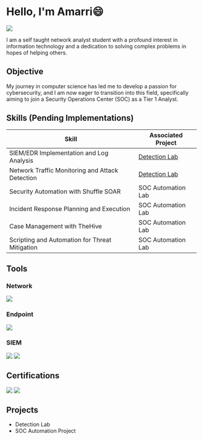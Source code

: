 # Hello, I'm Amarri😄
<a href=https://www.linkedin.com/in/amarri-caden-39517026b/><img src="https://img.shields.io/badge/-LinkedIn-0072b1?&style=for-the-badge&logo=linkedin&logoColor=white" /></a>


I am a self taught network analyst student with a profound interest in information technology and a dedication to solving complex problems in hopes of helping others.

## Objective

My journey in computer science has led me to develop a passion for cybersecurity, and I am now eager to transition into this field, specifically aiming to join a Security Operations Center (SOC) as a Tier 1 Analyst.

## Skills (Pending Implementations)

| Skill                                         | Associated Project         |
|-----------------------------------------------|----------------------------|
| SIEM/EDR Implementation and Log Analysis          | <a href="(https://techw-marcusport.static.domains/)">Detection Lab</a>|
| Network Traffic Monitoring and Attack Detection | <a href="https://google.com">Detection Lab</a>|
| Security Automation with Shuffle SOAR         | SOC Automation Lab|
| Incident Response Planning and Execution      | SOC Automation Lab|
| Case Management with TheHive                  | SOC Automation Lab|
| Scripting and Automation for Threat Mitigation | SOC Automation Lab|

## Tools

### Network
<div>
    <img src="https://img.shields.io/badge/-Wireshark-1679A7?&style=for-the-badge&logo=Wireshark&logoColor=white" />
</div>

### Endpoint
<div>
    <img src="https://img.shields.io/badge/-Microsoft_Defender_for_Endpoint-00A4EF?&style=for-the-badge&logo=Microsoft&logoColor=white" />
</div>

### SIEM
<div>
    <img src="https://img.shields.io/badge/-Microsoft_Sentinel-0078D4?&style=for-the-badge&logo=Microsoft&logoColor=white" />
    <img src="https://img.shields.io/badge/-Splunk-000000?&style=for-the-badge&logo=Splunk&logoColor=white" />
</div>

## Certifications
<div>
<img src="https://img.shields.io/badge/-Google%20Cybersecurity%20Certificate-4285F4?&style=for-the-badge&logo=google&logoColor=white" />
<img src="https://img.shields.io/badge/-CompTIA%20Security%2B-EE0000?&style=for-the-badge&logo=comptia&logoColor=white" />

</div>

## Projects
- Detection Lab
- SOC Automation Project
